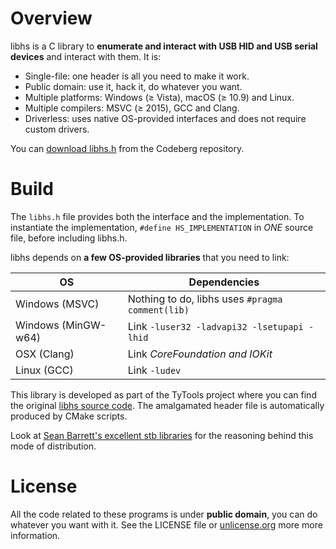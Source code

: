 # Overview

libhs is a C library to **enumerate and interact with USB HID and USB serial devices** and interact with them. It is:

- Single-file: one header is all you need to make it work.
- Public domain: use it, hack it, do whatever you want.
- Multiple platforms: Windows (≥ Vista), macOS (≥ 10.9) and Linux.
- Multiple compilers: MSVC (≥ 2015), GCC and Clang.
- Driverless: uses native OS-provided interfaces and does not require custom drivers.

You can [download libhs.h](https://codeberg.org/Koromix/libraries) from the Codeberg repository.

# Build

The `libhs.h` file provides both the interface and the implementation. To instantiate the implementation, `#define HS_IMPLEMENTATION` in *ONE* source file, before including libhs.h.

libhs depends on **a few OS-provided libraries** that you need to link:

OS                  | Dependencies
------------------- | --------------------------------------------------------------------------------
Windows (MSVC)      | Nothing to do, libhs uses `#pragma comment(lib)`
Windows (MinGW-w64) | Link `-luser32 -ladvapi32 -lsetupapi -lhid`
OSX (Clang)         | Link _CoreFoundation and IOKit_
Linux (GCC)         | Link `-ludev`

This library is developed as part of the TyTools project where you can find the original [libhs source code](https://codeberg.org/Koromix/rygel/src/branch/master/src/tytools/libhs). The amalgamated header file is automatically produced by CMake scripts.

Look at [Sean Barrett's excellent stb libraries](https://github.com/nothings/stb) for the reasoning behind this mode of distribution.

# License

All the code related to these programs is under **public domain**, you can do whatever you want with it. See the LICENSE file or [unlicense.org](https://unlicense.org/) more more information.
